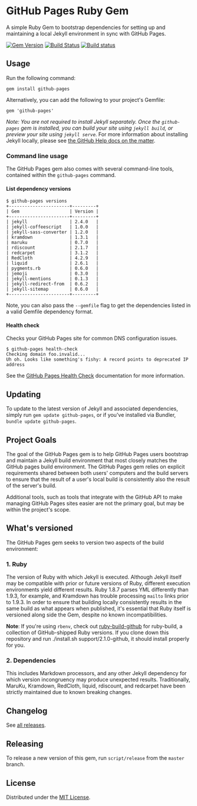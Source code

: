 # GitHub Pages Ruby Gem

A simple Ruby Gem to bootstrap dependencies for setting up and maintaining a local Jekyll environment in sync with GitHub Pages.

[![Gem Version](https://badge.fury.io/rb/github-pages.svg)](http://badge.fury.io/rb/github-pages) [![Build Status](https://travis-ci.org/github/pages-gem.svg?branch=master)](https://travis-ci.org/github/pages-gem) [![Build status](https://ci.appveyor.com/api/projects/status/n8wyjde4dp0uwxt2?svg=true)](https://ci.appveyor.com/project/benbalter/pages-gem)

## Usage

Run the following command:

`gem install github-pages`

Alternatively, you can add the following to your project's Gemfile:

`gem 'github-pages'`

*Note: You are not required to install Jekyll separately. Once the `github-pages` gem is installed, you can build your site using `jekyll build`, or preview your site using `jekyll serve`.* For more information about installing Jekyll locally, please see [the GitHub Help docs on the matter](https://help.github.com/articles/using-jekyll-with-pages#installing-jekyll).

### Command line usage

The GitHub Pages gem also comes with several command-line tools, contained within the `github-pages` command.

#### List dependency versions

```
$ github-pages versions
+-----------------------+---------+
| Gem                   | Version |
+-----------------------+---------+
| jekyll                | 2.4.0   |
| jekyll-coffeescript   | 1.0.0   |
| jekyll-sass-converter | 1.2.0   |
| kramdown              | 1.3.1   |
| maruku                | 0.7.0   |
| rdiscount             | 2.1.7   |
| redcarpet             | 3.1.2   |
| RedCloth              | 4.2.9   |
| liquid                | 2.6.1   |
| pygments.rb           | 0.6.0   |
| jemoji                | 0.3.0   |
| jekyll-mentions       | 0.1.3   |
| jekyll-redirect-from  | 0.6.2   |
| jekyll-sitemap        | 0.6.0   |
+-----------------------+---------+
```

Note, you can also pass the `--gemfile` flag to get the dependencies listed in a valid Gemfile dependency format.

#### Health check

Checks your GitHub Pages site for common DNS configuration issues.

```
$ github-pages health-check
Checking domain foo.invalid...
Uh oh. Looks like something's fishy: A record points to deprecated IP address
```

See the [GitHub Pages Health Check](https://github.com/github/pages-health-check) documentation for more information.

## Updating

To update to the latest version of Jekyll and associated dependencies, simply run `gem update github-pages`, or if you've installed via Bundler, `bundle update github-pages`.

## Project Goals

The goal of the GitHub Pages gem is to help GitHub Pages users bootstrap and maintain a Jekyll build environment that most closely matches the GitHub pages build environment. The GitHub Pages gem relies on explicit requirements shared between both users' computers and the build servers to ensure that the result of a user's local build is consistently also the result of the server's build.

Additional tools, such as tools that integrate with the GitHub API to make managing GitHub Pages sites easier are not the primary goal, but may be within the project's scope.

## What's versioned

The GitHub Pages gem seeks to version two aspects of the build environment:

### 1. Ruby

The version of Ruby with which Jekyll is executed. Although Jekyll itself may be compatible with prior or future versions of Ruby, different execution environments yield different results. Ruby 1.8.7 parses YML differently than 1.9.3, for example, and Kramdown has trouble processing `mailto` links prior to 1.9.3. In order to ensure that building locally consistently results in the same build as what appears when published, it's essential that Ruby itself is versioned along side the Gem, despite no known incompatibilities.

**Note**: If you're using `rbenv`, check out [ruby-build-github](https://github.com/parkr/ruby-build-github) for ruby-build, a collection of GitHub-shipped Ruby versions. If you clone down this repository and run ./install.sh support/2.1.0-github, it should install properly for you.

### 2. Dependencies

This includes Markdown processors, and any other Jekyll dependency for which version incongruency may produce unexpected results. Traditionally, MaruKu, Kramdown, RedCloth, liquid, rdiscount, and redcarpet have been strictly maintained due to known breaking changes.

## Changelog

See [all releases](https://github.com/github/pages-gem/releases).

## Releasing

To release a new version of this gem, run `script/release` from the `master` branch.

## License

Distributed under the [MIT License](LICENSE).
